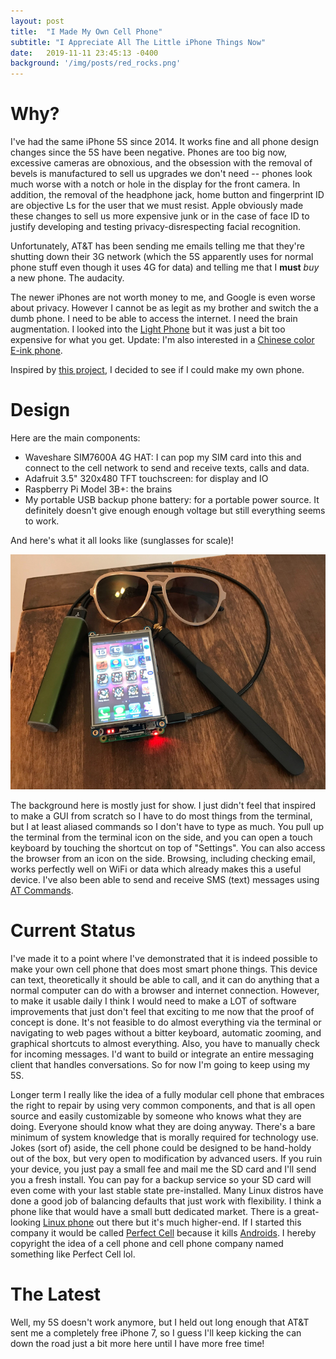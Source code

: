 ```yaml
---
layout: post
title:  "I Made My Own Cell Phone"
subtitle: "I Appreciate All The Little iPhone Things Now"
date:   2019-11-11 23:45:13 -0400
background: '/img/posts/red_rocks.png'
---
```


# Why?

I've had the same iPhone 5S since 2014. It works fine and all phone design changes since the 5S have been negative. Phones are too big now, excessive cameras are obnoxious, and the obsession with the removal of bevels is manufactured to sell us upgrades we don't need -- phones look much worse with a notch or hole in the display for the front camera. In addition, the removal of the headphone jack, home button and fingerprint ID are objective Ls for the user that we must resist. Apple obviously made these changes to sell us more expensive junk or in the case of face ID to justify developing and testing privacy-disrespecting facial recognition.

Unfortunately, AT&T has been sending me emails telling me that they're shutting down their 3G network (which the 5S apparently uses for normal phone stuff even though it uses 4G for data) and telling me that I **must** *buy* a new phone. The audacity.

The newer iPhones are not worth money to me, and Google is even worse about privacy. However I cannot be as legit as my brother and switch the a dumb phone. I need to be able to access the internet. I need the brain augmentation. I looked into the [Light Phone](https://www.thelightphone.com) but it was just a bit too expensive for what you get. Update: I'm also interested in a [Chinese color E-ink phone](https://www.cect-shop.com/en/hisense-a5c.html).

Inspired by [this project](https://learn.adafruit.com/piphone-a-raspberry-pi-based-cellphone), I decided to see if I could make my own phone.

# Design

Here are the main components:

* Waveshare SIM7600A 4G HAT: I can pop my SIM card into this and connect to the cell network to send and receive texts, calls and data.
* Adafruit 3.5" 320x480 TFT touchscreen: for display and IO
* Raspberry Pi Model 3B+: the brains
* My portable USB backup phone battery: for a portable power source. It definitely doesn't give enough enough voltage but still everything seems to work.

And here's what it all looks like (sunglasses for scale)!

![Perfect Cell](/img/posts/perfect_cell.png)

The background here is mostly just for show. I just didn't feel that inspired to make a GUI from scratch so I have to do most things from the terminal, but I at least aliased commands so I don't have to type as much. You pull up the terminal from the terminal icon on the side, and you can open a touch keyboard by touching the shortcut on top of "Settings". You can also access the browser from an icon on the side. Browsing, including checking email, works perfectly well on WiFi or data which already makes this a useful device. I've also been able to send and receive SMS (text) messages using [AT Commands](https://www.waveshare.com/wiki/SIM7600E-H_4G_HAT).  

# Current Status

I've made it to a point where I've demonstrated that it is indeed possible to make your own cell phone that does most smart phone things. This device can text, theoretically it should be able to call, and it can do anything that a normal computer can do with a browser and internet connection. However, to make it usable daily I think I would need to make a LOT of software improvements that just don't feel that exciting to me now that the proof of concept is done. It's not feasible to do almost everything via the terminal or navigating to web pages without a bitter keyboard, automatic zooming, and graphical shortcuts to almost everything. Also, you have to manually check for incoming messages. I'd want to build or integrate an entire messaging client that handles conversations. So for now I'm going to keep using my 5S.

Longer term I really like the idea of a fully modular cell phone that embraces the right to repair by using very common components, and that is all open source and easily customizable by someone who knows what they are doing. Everyone should know what they are doing anyway. There's a bare minimum of system knowledge that is morally required for technology use. Jokes (sort of) aside, the cell phone could be designed to be hand-holdy out of the box, but very open to modification by advanced users. If you ruin your device, you just pay a small fee and mail me the SD card and I'll send you a fresh install. You can pay for a backup service so your SD card will even come with your last stable state pre-installed. Many Linux distros have done a good job of balancing defaults that just work with flexibility. I think a phone like that would have a small butt dedicated market. There is a great-looking [Linux phone](https://puri.sm/products/librem-5/) out there but it's much higher-end. If I started this company it would be called [Perfect Cell](https://dragonball.fandom.com/wiki/Perfect_Cell_Saga) because it kills [Androids](https://dragonball.fandom.com/wiki/Android). I hereby copyright the idea of a cell phone and cell phone company named something like Perfect Cell lol.

# The Latest

Well, my 5S doesn't work anymore, but I held out long enough that AT&T sent me a completely free iPhone 7, so I guess I'll keep kicking the can down the road just a bit more here until I have more free time!
